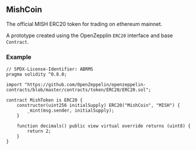 ## MishCoin

The official MISH ERC20 token for trading on ethereum mainnet.

A prototype created using the OpenZepplin `ERC20` interface and base `Contract`.

### Example

```solidity
// SPDX-License-Identifier: ABRMS
pragma solidity ^0.8.0;

import "https://github.com/OpenZeppelin/openzeppelin-contracts/blob/master/contracts/token/ERC20/ERC20.sol";

contract MishToken is ERC20 {
    constructor(uint256 initialSupply) ERC20("MishCoin", "MISH") {
        _mint(msg.sender, initialSupply);
    }
    
    function decimals() public view virtual override returns (uint8) {
        return 2;
    }
}
```

